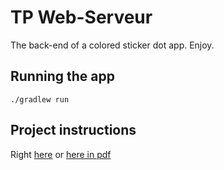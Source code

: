 # TP Web-Serveur

The back-end of a colored sticker dot app. Enjoy.

## Running the app

`./gradlew run`

## Project instructions

Right [here](https://unicorn.artheriom.fr/#/techno-ws-l2) or [here in pdf](https://github.com/draialexis/Y2_webserver/files/8473212/TP_Version_Imprimable_au_07_03_22.pdf)
